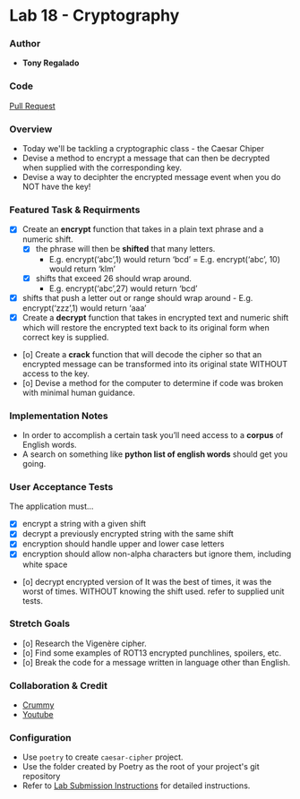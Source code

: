 # Lab 18 - Cryptography

### Author

- **Tony Regalado**

### Code

[Pull Request]()

### Overview

- Today we'll be tackling a cryptographic class - the Caesar Chiper
- Devise a method to encrypt a message that can then be decrypted when supplied with the corresponding key.
- Devise a way to deciphter the encrypted message event when you do NOT have the key!

### Featured Task & Requirments

- [x] Create an **encrypt** function that takes in a plain text phrase and a numeric shift.
    - [x] the phrase will then be **shifted** that many letters.
        - E.g. encrypt(‘abc’,1) would return ‘bcd’ = E.g. encrypt(‘abc’, 10) would return ‘klm’
    - [x] shifts that exceed 26 should wrap around.
        - E.g. encrypt(‘abc’,27) would return ‘bcd’
- [x] shifts that push a letter out or range should wrap around
        - E.g. encrypt(‘zzz’,1) would return ‘aaa’
- [x] Create a **decrypt** function that takes in encrypted text and numeric shift which will restore the encrypted text back to its original form when correct key is supplied.
- [o] Create a **crack** function that will decode the cipher so that an encrypted message can be transformed into its original state WITHOUT access to the key.
- [o] Devise a method for the computer to determine if code was broken with minimal human guidance.


### Implementation Notes

- In order to accomplish a certain task you’ll need access to a **corpus** of English words.
- A search on something like **python list of english words** should get you going.

### User Acceptance Tests

The application must…

- [x] encrypt a string with a given shift
- [x] decrypt a previously encrypted string with the same shift
- [x] encryption should handle upper and lower case letters
- [x] encryption should allow non-alpha characters but ignore them, including white space
- [o] decrypt encrypted version of It was the best of times, it was the worst of times. WITHOUT knowing the shift used.
refer to supplied unit tests.

### Stretch Goals

- [o] Research the  Vigenère cipher.
- [o] Find some examples of ROT13 encrypted punchlines, spoilers, etc.
- [o] Break the code for a message written in language other than English.

### Collaboration & Credit

- [Crummy](https://www.crummy.com/software/BeautifulSoup/bs4/doc/)
- [Youtube](https://www.youtube.com/watch?v=XVv6mJpFOb0)

### Configuration

- Use `poetry` to create `caesar-cipher` project.
- Use the folder created by Poetry as the root of your project's git repository
- Refer to [Lab Submission Instructions](https://codefellows.github.io/code-401-python-guide/reference/submission-instructions/labs/) for detailed instructions.
